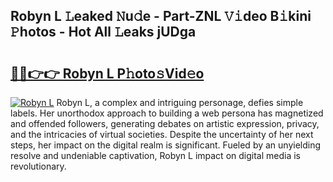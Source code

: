 ## Robyn L 𝙻eaked 𝙽u𝚍e - Part-ZNL 𝚅𝚒deo B𝚒kini 𝙿hotos - Hot All 𝙻eaks jUDga

# <h2><a href="http://ld29kp.urlbe.top/?page=Robyn+L">🔗🔗👉👉 Robyn L P𝚑oto𝚜Vid𝚎o</a></h2>

[![Robyn L](https://i.imgur.com/eBuTRDB.gif)](http://ld29kp.urlbe.top/?page=Robyn+L)
Robyn L, a complex and intriguing personage, defies simple labels. Her unorthodox approach to building a web persona has magnetized and offended followers, generating debates on artistic expression, privacy, and the intricacies of virtual societies. Despite the uncertainty of her next steps, her impact on the digital realm is significant. Fueled by an unyielding resolve and undeniable captivation, Robyn L impact on digital media is revolutionary.
